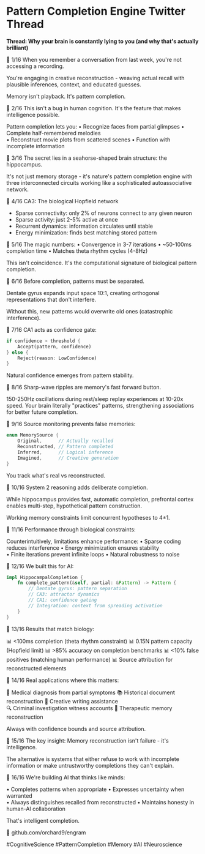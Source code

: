 # Pattern Completion Engine Twitter Thread

**Thread: Why your brain is constantly lying to you (and why that's actually brilliant)**

🧠 1/16 When you remember a conversation from last week, you're not accessing a recording.

You're engaging in creative reconstruction - weaving actual recall with plausible inferences, context, and educated guesses.

Memory isn't playback. It's pattern completion.

🧠 2/16 This isn't a bug in human cognition. It's the feature that makes intelligence possible.

Pattern completion lets you:
• Recognize faces from partial glimpses
• Complete half-remembered melodies  
• Reconstruct movie plots from scattered scenes
• Function with incomplete information

🧠 3/16 The secret lies in a seahorse-shaped brain structure: the hippocampus.

It's not just memory storage - it's nature's pattern completion engine with three interconnected circuits working like a sophisticated autoassociative network.

🧠 4/16 CA3: The biological Hopfield network

- Sparse connectivity: only 2% of neurons connect to any given neuron
- Sparse activity: just 2-5% active at once
- Recurrent dynamics: information circulates until stable
- Energy minimization: finds best matching stored pattern

🧠 5/16 The magic numbers:
• Convergence in 3-7 iterations
• ~50-100ms completion time
• Matches theta rhythm cycles (4-8Hz)

This isn't coincidence. It's the computational signature of biological pattern completion.

🧠 6/16 Before completion, patterns must be separated.

Dentate gyrus expands input space 10:1, creating orthogonal representations that don't interfere.

Without this, new patterns would overwrite old ones (catastrophic interference).

🧠 7/16 CA1 acts as confidence gate:

```rust
if confidence > threshold {
    Accept(pattern, confidence)
} else {
    Reject(reason: LowConfidence)
}
```

Natural confidence emerges from pattern stability.

🧠 8/16 Sharp-wave ripples are memory's fast forward button.

150-250Hz oscillations during rest/sleep replay experiences at 10-20x speed. Your brain literally "practices" patterns, strengthening associations for better future completion.

🧠 9/16 Source monitoring prevents false memories:

```rust
enum MemorySource {
    Original,      // Actually recalled
    Reconstructed, // Pattern completed  
    Inferred,      // Logical inference
    Imagined,      // Creative generation
}
```

You track what's real vs reconstructed.

🧠 10/16 System 2 reasoning adds deliberate completion.

While hippocampus provides fast, automatic completion, prefrontal cortex enables multi-step, hypothetical pattern construction.

Working memory constraints limit concurrent hypotheses to 4±1.

🧠 11/16 Performance through biological constraints:

Counterintuitively, limitations enhance performance:
• Sparse coding reduces interference
• Energy minimization ensures stability  
• Finite iterations prevent infinite loops
• Natural robustness to noise

🧠 12/16 We built this for AI:

```rust
impl HippocampalCompletion {
    fn complete_pattern(&self, partial: &Pattern) -> Pattern {
        // Dentate gyrus: pattern separation
        // CA3: attractor dynamics  
        // CA1: confidence gating
        // Integration: context from spreading activation
    }
}
```

🧠 13/16 Results that match biology:

📊 <100ms completion (theta rhythm constraint)
📊 0.15N pattern capacity (Hopfield limit)
📊 >85% accuracy on completion benchmarks
📊 <10% false positives (matching human performance)
📊 Source attribution for reconstructed elements

🧠 14/16 Real applications where this matters:

🏥 Medical diagnosis from partial symptoms
📚 Historical document reconstruction
🎨 Creative writing assistance  
🔍 Criminal investigation witness accounts
🧠 Therapeutic memory reconstruction

Always with confidence bounds and source attribution.

🧠 15/16 The key insight: Memory reconstruction isn't failure - it's intelligence.

The alternative is systems that either refuse to work with incomplete information or make untrustworthy completions they can't explain.

🧠 16/16 We're building AI that thinks like minds:

• Completes patterns when appropriate
• Expresses uncertainty when warranted  
• Always distinguishes recalled from reconstructed
• Maintains honesty in human-AI collaboration

That's intelligent completion.

🔗 github.com/orchard9/engram

#CognitiveScience #PatternCompletion #Memory #AI #Neuroscience